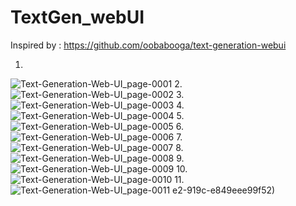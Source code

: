 # TextGen_webUI

Inspired by : https://github.com/oobabooga/text-generation-webui

1.
![Text-Generation-Web-UI_page-0001](https://github.com/Rakib-data-scientist/TextGen_webUI/assets/137823730/c39c9cb6-0cd3-408d-b32b-66af6b208ed4)
2.
![Text-Generation-Web-UI_page-0002](https://github.com/Rakib-data-scientist/TextGen_webUI/assets/137823730/b994f003-fcda-471c-8d32-64cb5c59dfe0)
3.
![Text-Generation-Web-UI_page-0003](https://github.com/Rakib-data-scientist/TextGen_webUI/assets/137823730/e887d7a4-dc37-44fa-9fdf-5c5949146cdc)
4.
![Text-Generation-Web-UI_page-0004](https://github.com/Rakib-data-scientist/TextGen_webUI/assets/137823730/1266d1d9-cfc1-4575-9afc-440ffa53b96f)
5.
![Text-Generation-Web-UI_page-0005](https://github.com/Rakib-data-scientist/TextGen_webUI/assets/137823730/2f6132d0-7e16-4f73-82c2-2e57eb14a2b5)
6.
![Text-Generation-Web-UI_page-0006](https://github.com/Rakib-data-scientist/TextGen_webUI/assets/137823730/e4d72d3d-ba8e-4be7-aae3-a9b42a596d84)
7.
![Text-Generation-Web-UI_page-0007](https://github.com/Rakib-data-scientist/TextGen_webUI/assets/137823730/e28f42a6-7846-4e53-9a1c-6c20d90d52fc)
8.
![Text-Generation-Web-UI_page-0008](https://github.com/Rakib-data-scientist/TextGen_webUI/assets/137823730/23023e0d-2ab7-4d04-9499-3dd169fa1683)
9.
![Text-Generation-Web-UI_page-0009](https://github.com/Rakib-data-scientist/TextGen_webUI/assets/137823730/810e2eba-365a-4f04-aba6-80e6fbbd5e4b)
10.
![Text-Generation-Web-UI_page-0010](https://github.com/Rakib-data-scientist/TextGen_webUI/assets/137823730/4ccc1ff6-1198-4c5d-81c0-1969c8153f6f)
11.
![Text-Generation-Web-UI_page-0011](https://github.com/Rakib-data-scientist/TextGen_webUI/assets/137823730/12bbe825-dc00-431b-ab96-62784f7b938d)
e2-919c-e849eee99f52)
